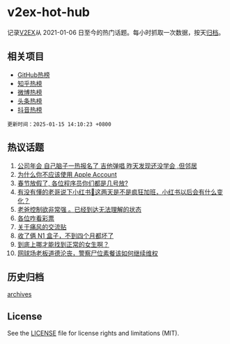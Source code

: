 # v2ex-hot-hub

 记录[V2EX](https://www.v2ex.com/)从 2021-01-06 日至今的热门话题。每小时抓取一次数据，按天[归档](archives)。
 
 ## 相关项目

- [GitHub热榜](https://github.com/it985/github-hot-hub)
- [知乎热榜](https://github.com/it985/zhihu-hot-hub)
- [微博热榜](https://github.com/it985/weibo-hot-hub)
- [头条热榜](https://github.com/it985/toutiao-hot-hub)
- [抖音热榜](https://github.com/it985/douyin-hot-hub)


 `更新时间：2025-01-15 14:10:23 +0800`

## 热议话题

1. [公司年会 自己脑子一热报名了 吉他弹唱 昨天发现还没学会 ,但邻居](https://www.v2ex.com/t/1105037)
1. [为什么你不应该使用 Apple Account](https://www.v2ex.com/t/1105001)
1. [春节放假了, 各位程序员你们都是几号放?](https://www.v2ex.com/t/1105159)
1. [有没有懂的老哥说下小红书🍠这两天是不是疯狂加班，小红书以后会有什么变化？](https://www.v2ex.com/t/1105157)
1. [老爸控制欲非常强 。已经到达无法理解的状态](https://www.v2ex.com/t/1105111)
1. [各位咋看彩票](https://www.v2ex.com/t/1105092)
1. [关于痛风的交流贴](https://www.v2ex.com/t/1105149)
1. [收了俩 N1 盒子，不到四个月都坏了](https://www.v2ex.com/t/1105150)
1. [到底上哪才能找到正常的女生啊？](https://www.v2ex.com/t/1105242)
1. [网球场老板道德沦丧，警察尸位素餐该如何继续维权](https://www.v2ex.com/t/1105167)

## 历史归档

[archives](archives)

## License

See the [LICENSE](LICENSE) file for license rights and limitations (MIT).
